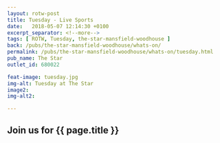 ```yaml
---
layout: rotw-post
title: Tuesday - Live Sports
date:   2018-05-07 12:14:30 +0100
excerpt_separator: <!--more-->
tags: [ ROTW, Tuesday, the-star-mansfield-woodhouse ]
back: /pubs/the-star-mansfield-woodhouse/whats-on/
permalink: /pubs/the-star-mansfield-woodhouse/whats-on/tuesday.html
pub_name: The Star
outlet_id: 680022

feat-image: tuesday.jpg
img-alt: Tuesday at The Star
image2:
img-alt2:

---
```


<h2>Join us for {{ page.title }}</h2>



